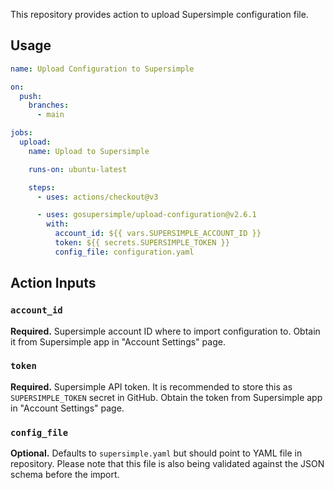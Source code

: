 This repository provides action to upload Supersimple configuration file.

## Usage

```yaml
name: Upload Configuration to Supersimple

on:
  push:
    branches:
      - main

jobs:
  upload:
    name: Upload to Supersimple

    runs-on: ubuntu-latest

    steps:
      - uses: actions/checkout@v3

      - uses: gosupersimple/upload-configuration@v2.6.1
        with:
          account_id: ${{ vars.SUPERSIMPLE_ACCOUNT_ID }}
          token: ${{ secrets.SUPERSIMPLE_TOKEN }}
          config_file: configuration.yaml
```

## Action Inputs

### `account_id`

**Required.** Supersimple account ID where to import configuration to. Obtain it from Supersimple app in "Account Settings" page.

### `token`

**Required.** Supersimple API token. It is recommended to store this as `SUPERSIMPLE_TOKEN` secret in GitHub. Obtain the token from Supersimple app in "Account Settings" page.

### `config_file`

**Optional.** Defaults to `supersimple.yaml` but should point to YAML file in repository. Please note that this file is also being validated against the JSON schema before the import.
